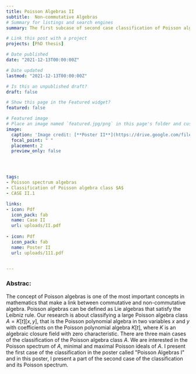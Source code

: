 ```yaml
---
title: Poisson Algebras II
subtitle:  Non-commutative Algebras
# Summary for listings and search engines
summary: The first subcase of second case classification of Poisson algebra class $A$

# Link this post with a project
projects: [PhD thesis]

# Date published
date: "2021-12-13T00:00:00Z"

# Date updated
lastmod: "2021-12-13T00:00:00Z"

# Is this an unpublished draft?
draft: false

# Show this page in the Featured widget?
featured: false

# Featured image
# Place an image named `featured.jpg/png` in this page's folder and customize its options here.
image:
  caption: 'Image credit: [**Poster II**](https://drive.google.com/file/d/17iPWWZKvOfL4uWXNYyJc6QtQ4HDVD9xa/view?usp=sharing)'
  focal_point: " "
  placement: 2
  preview_only: false




tags:
- Poisson spectrum algebras
- Classification of Poisson algebra class $A$
- CASE II.1

links:
- icon: Pdf
  icon_pack: fab
  name: Case II
  url: uploads/II.pdf
  
- icon: Pdf
  icon_pack: fab
  name: Poster II
  url: uploads/111.pdf


---
```




### Abstrac:

The concept of Poisson algebras is one of the most important concepts in mathematics that make a link between commutative and non-commutative algebra. 
Poisson algebras can be defined as Lie algebras that satisfy the Leibniz rule. Our research is about classifying a large Poisson algebra class $A = K[t][x,y]$,
that is the Poisson polynomial algebra in two variables $x$ and $y$ with coefficients on the Poisson polynomial algebra $K[t]$, where $K$ is an algebraic closure field 
with zero characteristic. There are three main cases of the classification of the Poisson algebra class $A$. We are interested in the Poisson spectrum of $A$, 
minimal and maximal Poisson ideals of $A$. I present the first case of the classification in the poster called "Poisson Algebras I" and in this poster, 
I  present a part of the second case of the classification and its Poisson spectrum.





